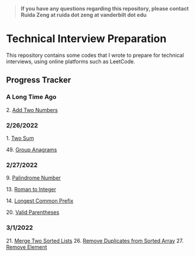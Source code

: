 >**If you have any questions regarding this repository, please contact Ruida Zeng at ruida dot zeng at vanderbilt dot edu**

# Technical Interview Preparation
This repository contains some codes that I wrote to prepare for technical interviews, using online platforms such as LeetCode.

## Progress Tracker

### A Long Time Ago
2\. [Add Two Numbers](LeetCode/addtwonumbers.cpp)

### 2/26/2022
1\. [Two Sum](twosum.py)

49\. [Group Anagrams](LeetCode/groupanagrams.py)

### 2/27/2022
9\. [Palindrome Number](LeetCode/palindromnumber.py)

13\. [Roman to Integer](LeetCode/romantointeger.py)

14\. [Longest Common Prefix](LeetCode/longestcommonprefix.py)

20\. [Valid Parentheses](LeetCode/validparentheses.cpp)

### 3/1/2022
21\. [Merge Two Sorted Lists](LeetCode/mergetwosortedlists.cpp)
26\. [Remove Duplicates from Sorted Array](LeetCode/removeduplicatesfromsortedarray.py)
27\. [Remove Element](LeetCode/removeelement.py)
